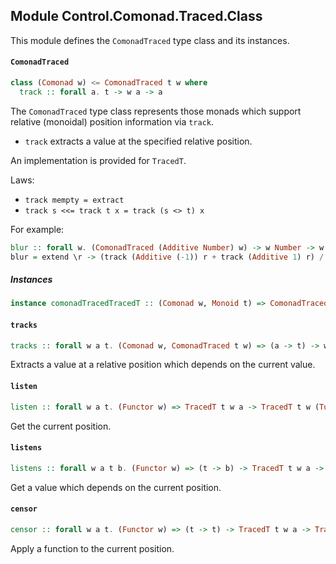 ## Module Control.Comonad.Traced.Class

This module defines the `ComonadTraced` type class and its instances.

#### `ComonadTraced`

``` purescript
class (Comonad w) <= ComonadTraced t w where
  track :: forall a. t -> w a -> a
```

The `ComonadTraced` type class represents those monads which support relative (monoidal)
position information via `track`.

- `track` extracts a value at the specified relative position.

An implementation is provided for `TracedT`.

Laws:

- `track mempty = extract`
- `track s <<= track t x = track (s <> t) x`

For example:

```purescript
blur :: forall w. (ComonadTraced (Additive Number) w) -> w Number -> w Number
blur = extend \r -> (track (Additive (-1)) r + track (Additive 1) r) / 2
```

##### Instances
``` purescript
instance comonadTracedTracedT :: (Comonad w, Monoid t) => ComonadTraced t (TracedT t w)
```

#### `tracks`

``` purescript
tracks :: forall w a t. (Comonad w, ComonadTraced t w) => (a -> t) -> w a -> a
```

Extracts a value at a relative position which depends on the current value.

#### `listen`

``` purescript
listen :: forall w a t. (Functor w) => TracedT t w a -> TracedT t w (Tuple a t)
```

Get the current position.

#### `listens`

``` purescript
listens :: forall w a t b. (Functor w) => (t -> b) -> TracedT t w a -> TracedT t w (Tuple a b)
```

Get a value which depends on the current position.

#### `censor`

``` purescript
censor :: forall w a t. (Functor w) => (t -> t) -> TracedT t w a -> TracedT t w a
```

Apply a function to the current position.


